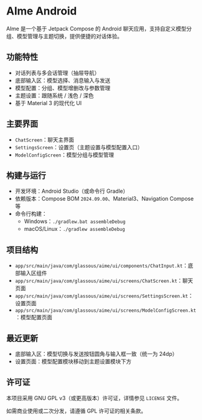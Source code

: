 # AIme Android

AIme 是一个基于 Jetpack Compose 的 Android 聊天应用，支持自定义模型分组、模型管理与主题切换，提供便捷的对话体验。

## 功能特性
- 对话列表与多会话管理（抽屉导航）
- 底部输入区：模型选择、消息输入与发送
- 模型配置：分组、模型增删改与参数管理
- 主题设置：跟随系统 / 浅色 / 深色
- 基于 Material 3 的现代化 UI

## 主要界面
- `ChatScreen`：聊天主界面
- `SettingsScreen`：设置页（主题设置与模型配置入口）
- `ModelConfigScreen`：模型分组与模型管理

## 构建与运行
- 开发环境：Android Studio（或命令行 Gradle）
- 依赖版本：Compose BOM `2024.09.00`、Material3、Navigation Compose 等
- 命令行构建：
  - Windows：`./gradlew.bat assembleDebug`
  - macOS/Linux：`./gradlew assembleDebug`

## 项目结构
- `app/src/main/java/com/glassous/aime/ui/components/ChatInput.kt`：底部输入区组件
- `app/src/main/java/com/glassous/aime/ui/screens/ChatScreen.kt`：聊天页面
- `app/src/main/java/com/glassous/aime/ui/screens/SettingsScreen.kt`：设置页面
- `app/src/main/java/com/glassous/aime/ui/screens/ModelConfigScreen.kt`：模型配置页面

## 最近更新
- 底部输入区：模型切换与发送按钮圆角与输入框一致（统一为 24dp）
- 设置页面：模型配置模块移动到主题设置模块下方

## 许可证
本项目采用 GNU GPL v3（或更高版本）许可证，详情参见 `LICENSE` 文件。

如需商业使用或二次分发，请遵循 GPL 许可证的相关条款。